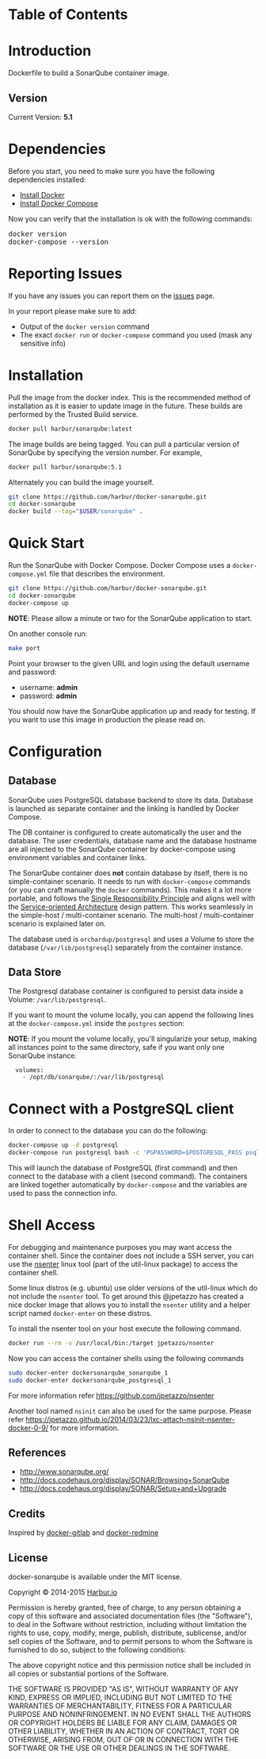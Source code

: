 # Table of Contents

# Introduction

Dockerfile to build a SonarQube container image.

## Version

Current Version: **5.1**

# Dependencies

Before you start, you need to make sure you have the following dependencies installed:

* [Install Docker](http://docs.docker.com/installation/)
* [Install Docker Compose](http://docs.docker.com/compose/install/)

Now you can verify that the installation is ok with the following commands:

<pre>
docker version
docker-compose --version
</pre>

# Reporting Issues

If you have any issues you can report them on the [issues](https://github.com/harbur/docker-sonarqube/issues) page.

In your report please make sure to add:

- Output of the `docker version` command
- The exact `docker run` or `docker-compose` command you used (mask any sensitive info)

# Installation

Pull the image from the docker index. This is the recommended method of installation as it is easier to update image in the future. These builds are performed by the Trusted Build service.

```bash
docker pull harbur/sonarqube:latest
```

The image builds are being tagged. You can pull a particular version of SonarQube by specifying the version number. For example,

```bash
docker pull harbur/sonarqube:5.1
```

Alternately you can build the image yourself.

```bash
git clone https://github.com/harbur/docker-sonarqube.git
cd docker-sonarqube
docker build --tag="$USER/sonarqube" .
```

# Quick Start

Run the SonarQube with Docker Compose. Docker Compose uses a `docker-compose.yml` file that describes the environment.

```bash
git clone https://github.com/harbur/docker-sonarqube.git
cd docker-sonarqube
docker-compose up
```

**NOTE**: Please allow a minute or two for the SonarQube application to start.

On another console run:

```bash
make port
```

Point your browser to the given URL and login using the default username and password:

* username: **admin**
* password: **admin**

You should now have the SonarQube application up and ready for testing. If you want to use this image in production the please read on.

# Configuration

## Database

SonarQube uses PostgreSQL database backend to store its data. Database is launched as separate container and the linking is handled by Docker Compose.

The DB container is configured to create automatically the user and the database. The user credentials, database name and the database hostname are all injected to the SonarQube container by docker-compose using environment variables and container links.

The SonarQube container does **not** contain database by itself, there is no simple-container scenario. It needs to run with `docker-compose` commands (or you can craft manually the `docker` commands). This makes it a lot more portable, and follows the [Single Responsibility Principle](http://en.wikipedia.org/wiki/Single_responsibility_principle) and aligns well with the [Service-oriented Architecture](http://en.wikipedia.org/wiki/Service-oriented_architecture) design pattern.
This works seamlessly in the simple-host / multi-container scenario.
The multi-host / multi-container scenario is explained later on.

The database used is `orchardup/postgresql` and uses a Volume to store the database (`/var/lib/postgresql`) separately from the container instance.

## Data Store

The Postgresql database container is configured to persist data inside a Volume: `/var/lib/postgresql`.

If you want to mount the volume locally, you can append the following lines at the `docker-compose.yml` inside the `postgres` section:

**NOTE**: If you mount the volume locally, you'll singularize your setup, making all instances point to the same directory, safe if you want only one SonarQube instance.

```
  volumes:
    - /opt/db/sonarqube/:/var/lib/postgresql
```

# Connect with a PostgreSQL client

In order to connect to the database you can do the following:

```bash
docker-compose up -d postgresql
docker-compose run postgresql bash -c 'PGPASSWORD=$POSTGRESQL_PASS psql -h $POSTGRESQL_1_PORT_5432_TCP_ADDR $POSTGRESQL_DB $POSTGRESQL_USER'
```

This will launch the database of PostgreSQL (first command) and then connect to the database with a client (second command). The containers are linked together automatically by `docker-compose` and the variables are used to pass the connection info.

# Shell Access

For debugging and maintenance purposes you may want access the container shell. Since the container does not include a SSH server, you can use the [nsenter](http://man7.org/linux/man-pages/man1/nsenter.1.html) linux tool (part of the util-linux package) to access the container shell.

Some linux distros (e.g. ubuntu) use older versions of the util-linux which do not include the `nsenter` tool. To get around this @jpetazzo has created a nice docker image that allows you to install the `nsenter` utility and a helper script named `docker-enter` on these distros.

To install the nsenter tool on your host execute the following command.

```bash
docker run --rm -v /usr/local/bin:/target jpetazzo/nsenter
```

Now you can access the container shells using the following commands

```bash
sudo docker-enter dockersonarqube_sonarqube_1
sudo docker-enter dockersonarqube_postgresql_1
```

For more information refer https://github.com/jpetazzo/nsenter

Another tool named `nsinit` can also be used for the same purpose. Please refer https://jpetazzo.github.io/2014/03/23/lxc-attach-nsinit-nsenter-docker-0-9/ for more information.

## References

  * http://www.sonarqube.org/
  * http://docs.codehaus.org/display/SONAR/Browsing+SonarQube
  * http://docs.codehaus.org/display/SONAR/Setup+and+Upgrade

## Credits

Inspired by [docker-gitlab](https://github.com/sameersbn/docker-gitlab) and [docker-redmine](https://github.com/sameersbn/docker-redmine)

## License

docker-sonarqube is available under the MIT license.

Copyright © 2014-2015 [Harbur.io](https://harbur.io)

Permission is hereby granted, free of charge, to any person obtaining a copy of this software and associated documentation files (the "Software"), to deal in the Software without restriction, including without limitation the rights to use, copy, modify, merge, publish, distribute, sublicense, and/or sell copies of the Software, and to permit persons to whom the Software is furnished to do so, subject to the following conditions:

The above copyright notice and this permission notice shall be included in all copies or substantial portions of the Software.

THE SOFTWARE IS PROVIDED "AS IS", WITHOUT WARRANTY OF ANY KIND, EXPRESS OR IMPLIED, INCLUDING BUT NOT LIMITED TO THE WARRANTIES OF MERCHANTABILITY, FITNESS FOR A PARTICULAR PURPOSE AND NONINFRINGEMENT. IN NO EVENT SHALL THE AUTHORS OR COPYRIGHT HOLDERS BE LIABLE FOR ANY CLAIM, DAMAGES OR OTHER LIABILITY, WHETHER IN AN ACTION OF CONTRACT, TORT OR OTHERWISE, ARISING FROM, OUT OF OR IN CONNECTION WITH THE SOFTWARE OR THE USE OR OTHER DEALINGS IN THE SOFTWARE.
